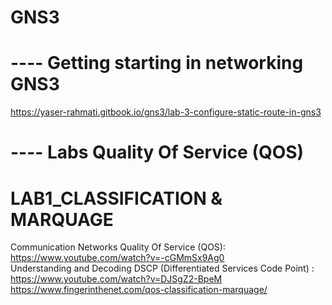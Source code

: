 # GNS3
# ---- Getting starting in networking GNS3
https://yaser-rahmati.gitbook.io/gns3/lab-3-configure-static-route-in-gns3
# ---- Labs Quality Of Service (QOS)
# LAB1_CLASSIFICATION & MARQUAGE
Communication Networks Quality Of Service (QOS):  https://www.youtube.com/watch?v=-cGMmSx9Ag0 <br /> 
Understanding and Decoding DSCP (Differentiated Services Code Point) : https://www.youtube.com/watch?v=DJSgZ2-BpeM <br /> 
https://www.fingerinthenet.com/qos-classification-marquage/

